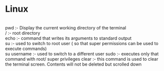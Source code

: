 # Linux
<br>
pwd :- Display the current working directory of the terminal
<br>
/  :- root directory
<br> 
echo :- command that writes its arguments to standard output
<br>
su :- used to switch to root user ( so that super permissions can be used to execute commands)
<br>
su username :- used to switch to a different user
sudo :- executes only that command with root/ super privileges
clear :- this command is used to clear the terminal screen. Contents will not be deleted but scrolled down
<br>
